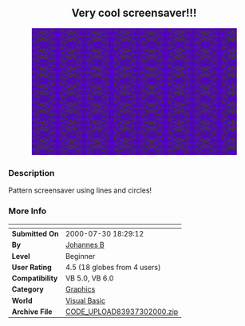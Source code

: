 ﻿<div align="center">

## Very cool screensaver\!\!\!

<img src="PIC20007301246548942.gif">
</div>

### Description

Pattern screensaver using lines and circles!
 
### More Info
 


<span>             |<span>
---                |---
**Submitted On**   |2000-07-30 18:29:12
**By**             |[Johannes B](https://github.com/Planet-Source-Code/PSCIndex/blob/master/ByAuthor/johannes-b.md)
**Level**          |Beginner
**User Rating**    |4.5 (18 globes from 4 users)
**Compatibility**  |VB 5\.0, VB 6\.0
**Category**       |[Graphics](https://github.com/Planet-Source-Code/PSCIndex/blob/master/ByCategory/graphics__1-46.md)
**World**          |[Visual Basic](https://github.com/Planet-Source-Code/PSCIndex/blob/master/ByWorld/visual-basic.md)
**Archive File**   |[CODE\_UPLOAD83937302000\.zip](https://github.com/Planet-Source-Code/johannes-b-very-cool-screensaver__1-10215/archive/master.zip)








